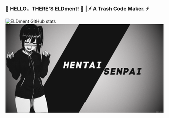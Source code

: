 ### 👋 HELLO，THERE'S ELDment! 👋 | ⚡ A Trash Code Maker. ⚡
![ELDment GitHub stats](https://github-readme-stats.vercel.app/api/?username=ELDment&show_icons=true&title_color=00ffff&icon_color=ff7f50&text_color=ff00ff&bg_color=151515)
![image](https://github.com/ELDment/ELDment/blob/main/BackGround.png)
